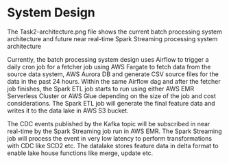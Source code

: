 # System Design

The Task2-architecture.png file shows the current batch processing system architecture and future near real-time Spark Streaming processing system architecture

Currently, the batch processing system design uses Airflow to trigger a daily cron job for a fetcher job using AWS Fargate to fetch data from the source data system, AWS Aurora DB and generate CSV source files for the data in the past 24 hours. Within the same Airflow dag and after the fetcher job finishes, the Spark ETL job starts to run using either AWS EMR Serverless Cluster or AWS Glue depending on the size of the job and cost considerations. The Spark ETL job will generate the final feature data and writes it to the data lake in AWS S3 bucket.

The CDC events published by the Kafka topic will be subscribed in near real-time by the Spark Streaming job run in AWS EMR. The Spark Streaming job will process the event in very low latency to perform transformations with CDC like SCD2 etc. The datalake stores feature data in delta format to enable lake house functions like merge, update etc.

